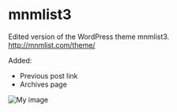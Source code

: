 mnmlist3
========

Edited version of the WordPress theme mnmlist3. http://mnmlist.com/theme/

Added:

- Previous post link
- Archives page

![My image](http://ichrs.com/journal/journal_uploads/Screen-Shot-2014-04-29-at-2.20.10-PM.jpg)
